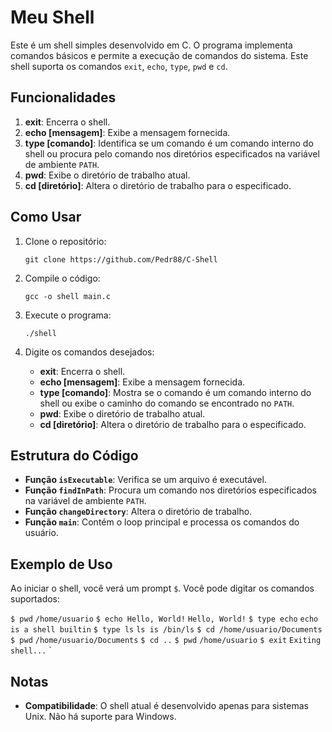 # Meu Shell

Este é um shell simples desenvolvido em C. O programa implementa comandos básicos e permite a execução de comandos do sistema. Este shell suporta os comandos `exit`, `echo`, `type`, `pwd` e `cd`.

## Funcionalidades

1.  **exit**: Encerra o shell.
2.  **echo [mensagem]**: Exibe a mensagem fornecida.
3.  **type [comando]**: Identifica se um comando é um comando interno do shell ou procura pelo comando nos diretórios especificados na variável de ambiente `PATH`.
4.  **pwd**: Exibe o diretório de trabalho atual.
5.  **cd [diretório]**: Altera o diretório de trabalho para o especificado.

## Como Usar

1.  Clone o repositório:
    
    `git clone https://github.com/Pedr88/C-Shell`
    
2.  Compile o código:
    
    `gcc -o shell main.c`
    
3.  Execute o programa:
    
    `./shell`
    
4.  Digite os comandos desejados:
    
    -   **exit**: Encerra o shell.
    -   **echo [mensagem]**: Exibe a mensagem fornecida.
    -   **type [comando]**: Mostra se o comando é um comando interno do shell ou exibe o caminho do comando se encontrado no `PATH`.
    -   **pwd**: Exibe o diretório de trabalho atual.
    -   **cd [diretório]**: Altera o diretório de trabalho para o especificado.

## Estrutura do Código

-   **Função `isExecutable`**: Verifica se um arquivo é executável.
-   **Função `findInPath`**: Procura um comando nos diretórios especificados na variável de ambiente `PATH`.
-   **Função `changeDirectory`**: Altera o diretório de trabalho.
-   **Função `main`**: Contém o loop principal e processa os comandos do usuário.

## Exemplo de Uso

Ao iniciar o shell, você verá um prompt `$`. Você pode digitar os comandos suportados:

`$ pwd`
`/home/usuario`
`$ echo Hello, World!`
`Hello, World!`
`$ type echo`
`echo is a shell builtin`
`$ type ls`
`ls is /bin/ls`
`$ cd /home/usuario/Documents`
`$ pwd`
`/home/usuario/Documents`
`$ cd ..`
`$ pwd`
`/home/usuario`
`$ exit`
`Exiting shell...` `

## Notas

-   **Compatibilidade**: O shell atual é desenvolvido apenas para sistemas Unix. Não há suporte para Windows.
